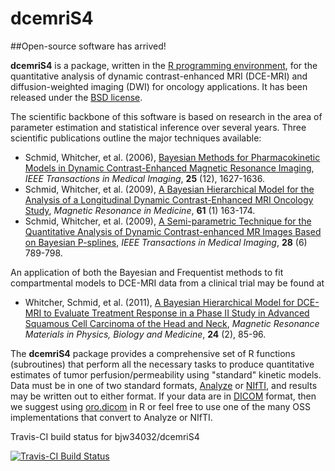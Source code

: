 # dcemriS4

##Open-source software has arrived!

**dcemriS4** is a package, written in the <a href="http://www.r-project.org/">R programming environment</a>, for the quantitative analysis of dynamic contrast-enhanced MRI (DCE-MRI) and diffusion-weighted imaging (DWI) for oncology applications. It has been released under the <a href="http://www.opensource.org/licenses/bsd-license.php">BSD license</a>.

The scientific backbone of this software is based on research in the area of parameter estimation and statistical inference over several years. Three scientific publications outline the major techniques available:

* Schmid, Whitcher, et al. (2006), <a href="http://dx.doi.org/10.1109/TMI.2006.884210">Bayesian Methods for Pharmacokinetic Models in Dynamic Contrast-Enhanced Magnetic Resonance Imaging</a>, *IEEE Transactions in Medical Imaging*, **25** (12), 1627-1636.
* Schmid, Whitcher, et al. (2009), <a href="http://dx.doi.org/10.1002/mrm.21807">A Bayesian Hierarchical Model for the Analysis of a Longitudinal Dynamic Contrast-Enhanced MRI Oncology Study</a>, *Magnetic Resonance in Medicine*, **61** (1) 163-174.
* Schmid, Whitcher, et al. (2009), <a href="http://dx.doi.org/10.1109/TMI.2008.2007326">A Semi-parametric Technique for the Quantitative Analysis of Dynamic Contrast-enhanced MR Images Based on Bayesian P-splines</a>, *IEEE Transactions in Medical Imaging*, **28** (6) 789-798. 

An application of both the Bayesian and Frequentist methods to fit compartmental models to DCE-MRI data from a clinical trial may be found at

* Whitcher, Schmid, et al. (2011), <a href="http://dx.doi.org/10.1007/s10334-010-0238-3">A Bayesian Hierarchical Model for DCE-MRI to Evaluate Treatment Response in a Phase II Study in Advanced Squamous Cell Carcinoma of the Head and Neck</a>, *Magnetic Resonance Materials in Physics, Biology and Medicine*, **24** (2), 85-96.

The **dcemriS4** package provides a comprehensive set of R functions (subroutines) that perform all the necessary tasks to produce quantitative estimates of tumor perfusion/permeability using "standard" kinetic models. Data must be in one of two standard formats,	<a href="http://www.mayo.edu/bir/PDF/ANALYZE75.pdf">Analyze</a> or <a href="http://nifti.nimh.nih.gov/">NIfTI</a>, and results may be written out to either format.  If your data are in <a href="http://medical.nema.org">DICOM</a> format, then we suggest using <a href="https://github.com/bjw34032/oro.dicom">oro.dicom</a> in R or feel free to use one of the many OSS implementations that convert to Analyze or NIfTI.

Travis-CI build status for bjw34032/dcemriS4

[![Travis-CI Build Status](https://travis-ci.org/bjw34032/dcemriS4.svg?branch=master)](https://travis-ci.org/bjw34032/dcemriS4)
